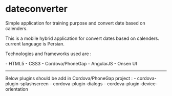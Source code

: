 # dateconverter
Simple application for training purpose and convert date based on calenders.

<p>This is a mobile hybrid application for convert dates based on calenders. current language is Persian.</p>
<p>Technologies and frameworks used are :</p>
  - HTML5
  - CSS3
  - Cordova/PhoneGap
  - AngularJS
  - Onsen UI
<hr>
Below plugins should be add in Cordova/PhoneGap project :
- cordova-plugin-splashscreen
- cordova-plugin-dialogs
- cordova-plugin-device-orientation
